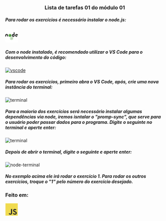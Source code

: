 <h3 align="center">Lista de tarefas 01 do módulo 01</h3>

<h5 align="left">Para rodar os exercícios é necessário instalar o node.js:</h5>

<p align="left"> <a href="https://nodejs.org/en/download/current" target="_blank" rel="noreferrer"> <img src="https://raw.githubusercontent.com/devicons/devicon/master/icons/nodejs/nodejs-original-wordmark.svg" alt="nodejs" width="40" height="40"/> </a> </p>

<h5 align="left">Com o node instalado, é recomendado utilizar o VS Code para o desenvolvimento do código:</h5>

<p align="left"> <a href="https://code.visualstudio.com/download" target="_blank" rel="noreferrer"> <img src="https://code.visualstudio.com/assets/images/code-stable.png" alt="vscode" width="40" height="40"/> </a> </p>

<h5 align="left">Para rodar os exercícios, primeiro abra o VS Code, após, crie uma nova instância do terminal:</h5>

<p align="left"><img src="https://i.ibb.co/PtWC05Z/terminal.png" alt="terminal"/></p>

<h5 align="left">Para a maioria dos exercícios será necessário instalar algumas dependências via node, iremos isntalar o "promp-sync", que serve para o usuário poder passar dados para o programa. Digite o seguinte no terminal e aperte enter:</h5>

<p align="left"><img src="https://i.ibb.co/pr8Jbwy/prompt-sync.png" alt="terminal"/></p>

<h5>Depois de abrir o terminal, digite o seguinte e aperte enter:</h5>

<p align="left"><img src="https://i.ibb.co/vHrL7mh/node.png" alt="node-terminal"/></p>

<h5>No exemplo acima ele irá rodar o exercício 1. Para rodar os outros exercícios, troque o "1" pelo número do exercício desejado.</h5>

<h3 align="left">Feito em:</h3>
<p align="left"> <a href="https://developer.mozilla.org/en-US/docs/Web/JavaScript" target="_blank" rel="noreferrer"> <img src="https://raw.githubusercontent.com/devicons/devicon/master/icons/javascript/javascript-original.svg" alt="javascript" width="40" height="40"/> </a> </p>

